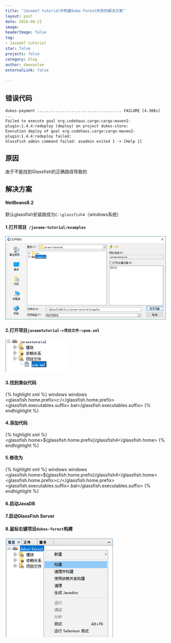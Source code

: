 ```yaml
---
title: "Javaee7 tutorial中构建duke-forest失败的解决方案"
layout: post
date: 2018-08-21
image: 
headerImage: false
tag:
- Javaee7 tutorial
star: false
projects: false
category: blog
author: dawsonlee
externalLink: false

---
```


  [1]: /assets/posts/javaee7构建duke-forest失败的解决方案/examples.png
  [2]: /assets/posts/javaee7构建duke-forest失败的解决方案/pom.xml.png
  [3]: /assets/posts/javaee7构建duke-forest失败的解决方案/build-duke-forest.png

##  错误代码
	dukes-payment ..................................... FAILURE [4.308s]
	...
	Failed to execute goal org.codehaus.cargo:cargo-maven2-plugin:1.4.4:redeploy (deploy) on project dukes-store: 
	Execution deploy of goal org.codehaus.cargo:cargo-maven2-plugin:1.4.4:redeploy failed: 
	GlassFish admin command failed: asadmin exited 1 -> [Help 1]

##  原因
由于不能找到Glassfish的正确路径导致的

##  解决方案
#### NetBeans8.2

默认glassfish安装路径为`C:\glassfish4`（windows系统）

####  1.打开项目` /javaee-tutorial/examples`

![打开example][1]

####  2.打开项目`javaeetutorial->项目文件->pom.xml`

![打开pom.xml][2]

####  3.找到类似代码

{% highlight xml %}
<profile>
        <id>windows</id>
        <activation>
                <os>
                        <family>windows</family>
                </os>
        </activation>
        <properties>
                <glassfish.home.prefix>c:/</glassfish.home.prefix>
                <glassfish.executables.suffix>.bat</glassfish.executables.suffix>
        </properties>
</profile>
{% endhighlight %}

####  4.添加代码

{% highlight xml %}
<glassfish.home>${glassfish.home.prefix}/glassfish4</glassfish.home>
{% endhighlight %}

####  5.修改为
        
{% highlight xml %}
<profile>
        <id>windows</id>
        <activation>
                <os>
                        <family>windows</family>
                </os>
        </activation>
        <properties>
                <glassfish.home>${glassfish.home.prefix}/glassfish4</glassfish.home>
                <glassfish.home.prefix>c:/</glassfish.home.prefix>
                <glassfish.executables.suffix>.bat</glassfish.executables.suffix>
        </properties>
</profile>
{% endhighlight %}

####  6.启动JavaDB
####  7.启动GlassFish Server
####  8.鼠标右键项目`dukes-forest`构建
	
![构建][3]
